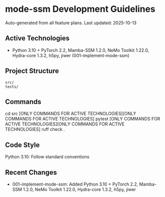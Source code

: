 # mode-ssm Development Guidelines

Auto-generated from all feature plans. Last updated: 2025-10-13

## Active Technologies
- Python 3.10 + PyTorch 2.2, Mamba-SSM 1.2.0, NeMo Toolkit 1.22.0, Hydra-core 1.3.2, h5py, jiwer (001-implement-mode-ssm)

## Project Structure
```
src/
tests/
```

## Commands
cd src [ONLY COMMANDS FOR ACTIVE TECHNOLOGIES][ONLY COMMANDS FOR ACTIVE TECHNOLOGIES] pytest [ONLY COMMANDS FOR ACTIVE TECHNOLOGIES][ONLY COMMANDS FOR ACTIVE TECHNOLOGIES] ruff check .

## Code Style
Python 3.10: Follow standard conventions

## Recent Changes
- 001-implement-mode-ssm: Added Python 3.10 + PyTorch 2.2, Mamba-SSM 1.2.0, NeMo Toolkit 1.22.0, Hydra-core 1.3.2, h5py, jiwer

<!-- MANUAL ADDITIONS START -->
<!-- MANUAL ADDITIONS END -->
